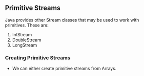 ## Primitive Streams

Java provides other Stream classes that may be used to work with primitives. These are: 
1. IntStream
2. DoubleStream
3. LongStream

### Creating Primitive Streams

 - We can either create primitive streams from Arrays.